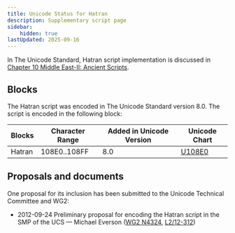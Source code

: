 ```yaml
---
title: Unicode Status for Hatran
description: Supplementary script page
sidebar:
    hidden: true
lastUpdated: 2025-09-16
---
```


In The Unicode Standard, Hatran script implementation is discussed in [Chapter 10 Middle East-II: Ancient Scripts](http://www.unicode.org/versions/latest/ch10.pdf).

## Blocks

The Hatran script was encoded in The Unicode Standard version 8.0. The script is encoded in the following block:

| Blocks | Character Range | Added in Unicode Version | Unicode Chart |
| ------ | --------------- | ------------------------ | ------------- |
| Hatran | 108E0..108FF | 8.0 | [U108E0](http://www.unicode.org/charts/PDF/U108E0.pdf) |

## Proposals and documents

One proposal for its inclusion has been submitted to the Unicode Technical Committee and WG2:
- 2012-09-24 Preliminary proposal for encoding the Hatran script in the SMP of the UCS — Michael Everson ([WG2 N4324](https://www.unicode.org/wg2/docs/n4324.pdf), [L2/12-312](http://www.unicode.org/cgi-bin/GetMatchingDocs.pl?L2/12-312))

